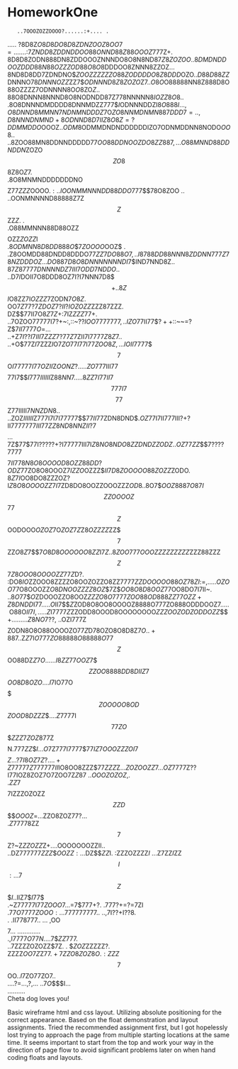 # HomeworkOne


       ..7OOOZOZZOOOO?......:+.... .                                            
 ..... ?8D8Z$O8D8DO8D8ZDNZOOZ8OO$7$=. .....                                     
. :$$7ZNDD8ZDDNDDOO88ONND88Z88OOOZ$777Z+.                                       
8D8D8ZODN888DN8ZDDOOOZNNNDO8O8N8ND8$7Z8ZOZOO..                                  
8DMDNDDOOZDDD88N88OZZZOD88O8O$8DDDOO8ZNNN8ZZOZ...                               
8ND8D8DD7ZDNDNO$$ZOOZZZZZZO88ZODDDDO8Z8DDD$OZO$..                               
D88D88ZZ$DNNNO$78DNNNOZZ$ZZ7$$ODNNND8Z8ZOZO$Z7$..                               
O8O$O88888NN8Z888D8O88OZZZZ$7$ODNNNN8O$O8$ZO$Z$..                               
88O8DNNN8NNND8O8NODNDD8$7$Z7$7$8NNNNN8$IOZZ8O8$..                               
.8O8DNNNDMDDDD8DNNMDZZ$777$$$I$ODNNNDDZI$8O888I..                               
.,O8DNND8MMNN7NDNMNDDDZ$7O$ZO8NNMDNMN887$$DDD7=..                               
  ,D8NNNDNMND+8ODNND8D7IIZ8O8Z=?DDMMDDO$OOOZ$.                                  
  .ODM$8ODMMDNDNDDDDDDIZO7ODNMDDNN8NODO$OO8$..                                  
  ..8ZOO88MN8DDNNDDDDD77$OO88DDNOOZDO8ZZ887, .                                  
     ..O88MNND88DDNDDN$ZOZO$$ZO8$$8Z8O$Z$7.                                     
      .8O8MNMNDDDDDDDNO$$$$Z$77ZZZ$OOOO.$:.                                     
      .IOONMMNNNDD88DDO777$$$$78$O8ZOO ..                                       
      ..OONMNNNND88888Z$7$Z$$Z$$ZZ$Z$.  .                                       
       .O88MMNNN88D88OZZ$$$$OZZ$ZOZZ$I                                          
       .$8ODMNN8D8DD888O$$$7ZOOOO$OOZ$  .                                       
       .Z8OOMDD88DNDD8DDDO$77ZZ7DO88O7,.                                        
       .I8788DD88NNN8ZDDNN777Z78NZDDDOZ..                                       
       .DO887D8O8DNNNNNNNDI7$$IND7NND8Z..                                       
       $87Z87$777$DNNNNDZ7III7ODD7NDDO$..                                       
     ..D$7I$DOII7O8DDD8OZ7I?I7NNN7D8$$$+.                                       
     .8Z$$$I$O8ZZ7I$OZZZ$$7$ZODN$7O8$$Z$.                                       
     OO7$Z77?7ZDOZ7?II?I$$OZOZZ$ZZZ87ZZZ.                                       
     DZ$$$7$7II7O8$Z$$7$$Z+:$7IZ$ZZZ77$+.                                       
  ..7OZOO$7777$7I7?+~:,::~$??IOO7777777,                                        
  ..I$$ZO7$7II77$$?++$::~~=?Z$$7II777$7$O$=...                                  
  ..+Z$7I??I7III7ZZZ7?7$7$Z$7ZII7I7777$Z8Z$7..                                  
  ..+O$$77$Z$I7$ZZZ$I$O$7ZO$$77I77$I77$ZOO8Z,.                                  
  ..IO$$II77$$77$$$$7$$O$I77777I77OZII$Z$OONZ?...                               
  ..ZO$777III77$$$$77I7$$$I77$7$IIIIII$Z88$NN7...                               
  ..8ZZ7I77II7$$$777I7$$$$77$$Z77IIIII7$NNZDN8$..                               
  ..ZOZ$IIIIII$Z777I7I7I77777$$$77II77$ZDN8DND$$.                               
     OZ$77I7II777III?+?II77777$77III77ZZ8ND8NNZII?$7$$$$...                     
     7Z$$7$7$$7$7I?????+?I7$77$77III7I$Z8NO8NDO8ZZDNDZZODZ.                     
     .OZ$77$ZZ$$$$7????777$7$$$$$7II77$$8N8O8OOOOD8OZZ88DD?                     
     ODZ77$ZO8O8OOOZ$7I$$ZZO$OZZZ$$II$7$D8ZOOOOO88ZOZZ$ZODO.                    
     8$Z7I$OO8DO8ZZZOZ?I$Z8O8OOOOZZ7I$7ZD8DO8OOZZOOOZZZ$OD8..                   
     8$O7$$OOZ888$7$O87I$$$ZZOOOOZ$$77$$Z$$OODOOO$OZOZ$7O$Z                     
     OZ$$7Z$Z$8OZZZZ$ZZ$$$7$$ZZ$O8Z$7$$$7O8D8OOOOOO8ZZ$I7$Z..                   
     8ZOO77$$7OOOZZZZZZZZZ$ZZZ88ZZZ$$Z$$$7Z8OOO8OOOOZZ77Z$D?.                   
     :DO8$IO$ZZOOO8ZZZZO8OOZOZZO8ZZ$77$7$7ZZDOOOOO88OZ$78$ZI:=,.....            
      OZOO7$$7$O8OOOZZ$O8DNOOZZZZ8OZ$$$7$Z$$OO8O8D8OOZ77$OO8DO7I7II~.           
     ..$8O77$$$O$ZDOOOZZO8OOZ$ZZZO8O7777$$ZOO88OD888ZZ77OZZ+Z8DNDD$I$77...      
     ..O$II7$$$Z$ZOD8O8OO8OOOOZ8888O$7$77ZO888ODDDOOZ$7$$..   ...~$O88O$II7I,...
     ..Z$I7777$Z$ZZODD8OOOD8OOOOOOOO$ZZZOOZODZODDOZZ$$$$+ .  . ..... ..Z8NO7??$,
     ..OZI7$77$Z$$$$ZODN8O8O88OOOOZO7$7Z$D78OZO8O8D8Z7$O                  ..+887
     ..$Z$Z$7I$O77$7$ZO88888O88888O7$7$$Z$$OO88DZ$Z$$7O.                  ..... 
       I8ZZ$77$OOZ7$$$$ZZOO8888DD8DIIZ7$$$OO8D8O$$Z$$O..                        
     ..I$7IO$7$$7$O$$$$$$$ZOOOOO8OD$$$ZO$$OD8DZ$$ZZ$$$..                        
     ..Z$7$777$I$$77ZO$$$$ZZZ7ZOZ877$Z$$$$N$.777ZZ$$$I.                         
     ..O7$Z777I7777$$77IZ7OOOZZZOI$7$$$$$Z...?7I8OZ7Z?..                        
     ..+Z77777Z777777II$IO8OO8ZZZ$$77ZZZ$Z...$ZOZOOZZ7..                        
       .OZ77$77Z??I7$7$IOZ8ZOZ7O7ZOO7Z$Z87~..OOOZOZOZ$,.                        
       .$ZZ$7$$$$7IZZZOZOZZ$$ZZD$$$$$OOOZ$=...ZZO8ZOZ77?...                     
       .$Z$7777$8$ZZ$$$$$$7$$Z?~Z$ZZOZZ$Z+....OOOOOOOZZII..                     
     ..DZ77777$7ZZ$$Z$$$OOZZ:...$DZ$$$ZZ$I.   :ZZZOZZZZ$I~.                     
     ..$Z7ZZ$I$ZZ$$I$$$:.     ..$7$$Z$$$$I.   .$IIZ7$$I7$7$                     
     .~Z77777I7$7ZOOO7..      .=$7$$777$+?.    .777?+=?=7ZI                     
     .7$7O7$777$ZOOO:..       .777$777777..   ..,7I??+I??8.                     
  . .II$7$$78777$.. ...       ,OO$$$$$7$...   .............                     
  .,I777$7O77$$N..          ..$7$$ZZ$777.                                       
..7ZZZZOZOZZ$7Z. .          $$ZOZ$ZZZZZ?.                                       
ZZZZ$OO7Z$Z$77.             +7ZZO8ZOZ8O.                                        
:ZZZ$$$7$$OO$.              .I$7ZO77ZO7..                                       
....?=...,?,...             ..$7O$$$$I...                                       
                            ..........                                          
                                                                 Cheta dog loves you!


Basic wireframe html and css layout. Utilizing absolute positioning for the correct appearance.
Based on the float demonstration and layout assignments. Tried the recommended assignment first,
but I got hopelessly lost trying to approach the page from multiple starting locations at the
same time. It seems important to start from the top and work your way in the direction of page
flow to avoid significant problems later on when hand coding floats and layouts.

